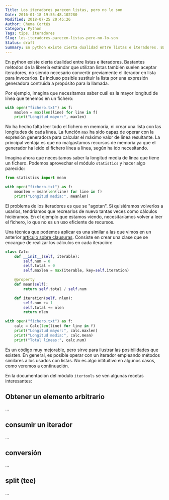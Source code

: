 ```yaml
---
Title: Los iteradores parecen listas, pero no lo son
Date: 2016-01-18 19:55:48.102280
Modified: 2018-07-25 20:45:26
Author: Chema Cortés
Category: Python
Tags: tips, iteradores
Slug: los-iteradores-parecen-listas-pero-no-lo-son
Status: draft
Summary: En python existe cierta dualidad entre listas e iteradores. Bastantes de los métodos de la librería estándar que utilizan listas también suelen aceptar iteradores, no siendo necesario convertir previamente el iterador en lista para invocarlos. Incluso es posible sustituir el argumento por una expresión generadora contruida a propósito para la llamada. ¿Es posible usar estos iteradores sin necesidad de convertirlos en listas?
---
```


En python existe cierta dualidad entre listas e iteradores. Bastantes métodos de la librería estándar que utilizan listas también suelen aceptar iteradores, no siendo necesario convertir previamente el iterador en lista para invocarlos. Es incluso posible sustituir la lista por una expresión generadora contruida a propósito para la llamada.

Por ejemplo, imagina que necesitamos saber cuál es la mayor longitud de línea que tenemos en un fichero:

~~~ python
with open("fichero.txt") as f:
    maxlen = max(len(line) for line in f)
    print("Longitud mayor:", maxlen)
~~~

No ha hecho falta leer todo el fichero en memoria, ni crear una lista con las longitudes de cada línea. La función `max` ha sido capaz de operar con la expresión generadora para calcular el máximo valor de línea resultante. La principal ventaja es que no malgastamos recursos de memoria ya que el generador ha leído el fichero línea a línea, según ha ido necesitando.

Imagina ahora que necesitamos saber la longitud media de línea que tiene un fichero. Podemos aprovechar el módulo `statistics` y hacer algo parecido:

~~~ python
from statistics import mean

with open("fichero.txt") as f:
    meanlen = mean(len(line) for line in f)
    print("Longitud media:", meanlen)
~~~

El problema de los iteradores es que se "agotan". Si quisiéramos volverlos a usarlos, tendríamos que recrearlos de nuevo tantas veces como cálculos hiciéramos. En el ejemplo que estamos viendo, necesitaríamos volver a leer el fichero, lo que no es un uso eficiente de recursos.

Una técnica que podemos aplicar es una similar a las que vimos en un anterior [artículo sobre clausuras][1]. Consiste en crear una clase que se encargue de realizar los cálculos en cada iteración:

~~~ python
class Calc:
    def __init__(self, iterable):
        self.num = 0
        self.total = 0
        self.maxlen = max(iterable, key=self.iteration)

    @property
    def mean(self):
        return self.total / self.num

    def iteration(self, nlen):
        self.num += 1
        self.total += nlen
        return nlen

with open("fichero.txt") as f:
    calc = Calc(len(line) for line in f)
    print("Longitud mayor:", calc.maxlen)
    print("Longitud media:", calc.mean)
    print("Total líneas:", calc.num)
~~~

Es un código muy mejorable, pero sirve para ilustrar las posibilidades que existen. En general, es posible operar con un iterador empleando métodos similares a los usados con listas. No es algo intituitivo en algunos casos, como veremos a continuación.

En la documentación del módulo `itertools` se ven algunas recetas interesantes:

## Obtener un elemento arbitrario

...

## consumir un iterador

...

## conversión

...

## split (tee)

...

[1]: {filename}/viejoblog/clausuras-en-python-parte-2.md "Clausuras en python - Parte 2"
